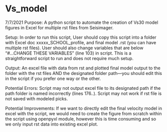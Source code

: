 # Vs_model

7/7/2021
Purpose:
A python script to automate the creation of Vs30 model figures in Excel for multiple rst files from Seisimager.

Setup:
In order to run this script, User should copy this script into a folder with Excel doc xxxxx_SCHOOL_profile, and final model .rst (you can have multiple rst files). User should also change variables that are below “#...CHANGE THESE VARIABLES” (line 103) in script. This is a straightforward script to run and does not require much setup.

Output:
An excel file with data from rst and plotted final model output to the folder with the rst files AND the designated folder path—you should edit this in the script if you prefer one way or the other.

Potential Errors:
Script may not output excel file to its designated path if the path folder is named incorrectly (lines 176..).
Script may not work if rst file is not saved with modeled picks.

Potential Improvements:
If we want to directly edit the final velocity model in excel with the script, we would need to create the figure from scratch within the script using openpyxl module, however this is time consuming and so we only input rst data into existing excel plot.
